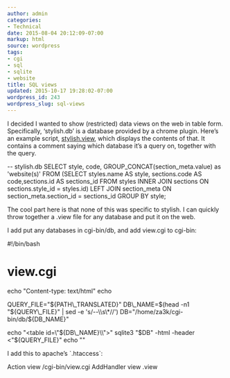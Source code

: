 ```yaml
---
author: admin
categories:
- Technical
date: 2015-08-04 20:12:09-07:00
markup: html
source: wordpress
tags:
- cgi
- sql
- sqlite
- website
title: SQL views
updated: 2015-10-17 19:28:02-07:00
wordpress_id: 243
wordpress_slug: sql-views
---
```

I decided I wanted to show (restricted) data views on the web in table form. Specifically, ‘stylish.db’ is a database provided by a chrome plugin. Here’s an example script, [stylish.view][1], which displays the contents of that. It contains a comment saying which database it’s a query on, together with the query.

\-- stylish.db
SELECT style, code, GROUP\_CONCAT(section\_meta.value) as 'website(s)' FROM
 (SELECT styles.name AS style,
 sections.code AS code,sections.id AS sections\_id
 FROM styles INNER JOIN sections ON sections.style\_id = styles.id)
LEFT JOIN section\_meta
 ON section\_meta.section\_id = sections\_id
GROUP BY style;

The cool part here is that none of this was specific to stylish. I can quickly throw together a .view file for any database and put it on the web.

I add put any databases in cgi-bin/db, and add view.cgi to cgi-bin:

#!/bin/bash
# view.cgi
echo "Content-type: text/html"
echo

QUERY\_FILE="${PATH\_TRANSLATED}"
DB\_NAME=$(head -n1 "${QUERY\_FILE}" | sed -e 's/--\\s\*//')
DB="/home/za3k/cgi-bin/db/${DB\_NAME}"

echo "<html><head><title>Query on #{DB\_NAME}</title><link rel="stylesheet" type="text/css" href="db.css"></head><body><table id=\\"${DB\_NAME}\\">"
sqlite3 "$DB" -html -header <"${QUERY\_FILE}"
echo "</table></body></html>"

I add this to apache’s \`.htaccess\`:

Action view /cgi-bin/view.cgi
AddHandler view .view

[1]: https://za3k.com/stylish.view
